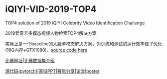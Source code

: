 # iQIYI-VID-2019-TOP4

TOP4 solution of 2019 iQIYI Celebrity Video Identification Challenge

2019爱奇艺多模态视频人物检索TOP4解决方案

实际上是一个baseline的人脸单模态解决方案，对训练和测试的运行效率做了优化(16G内存+GTX1080)，[source code here](./2019_iQIYI_ACMMM)

[比赛网址](http://challenge.ai.iqiyi.com/detail?raceId=5c767dc41a6fa0ccf53922e7)|[比赛数据集介绍](https://arxiv.org/pdf/1811.07548.pdf)

[源代码(pytorch)](./2019_iQIYI_ACMMM/src)|[答辩PPT](./2019_iQIYI_ACMMM/data/TOP4-seefun-PPT.pdf)|[赛后分享](https://mp.weixin.qq.com/s?__biz=MzI0MjczMjM2NA==&mid=2247485287&idx=2&sn=b7594dfd297be259dc3f90f9f6b73b13&chksm=e9769b44de0112524347aab27e5d59e4bca6f72ccf624e2ce2446fcdb86e587b3a6bb3574f78&mpshare=1&scene=1&srcid=071931wb5MgyHuC9Q4YfAgHz&sharer_sharetime=1564378088897&sharer_shareid=0d4e91099c34ed8fa25359af459bd808&pass_ticket=vDP4pKSlM2gkVikr2wKIuLEHHwLBoPK6biWUIsqaeiOQNeEu2Igz8rFIe1ENf8jm#rd)|[论文](https://dl.acm.org/ft_gateway.cfm?id=3356056&ftid=2092000&dwn=1&CFID=81042276&CFTOKEN=3caf3a8b4bf61b1c-B71B812D-AE3F-28D4-92CFA527DA59219F)|[poster](./2019_iQIYI_ACMMM/data/GC02-poster.pdf)
